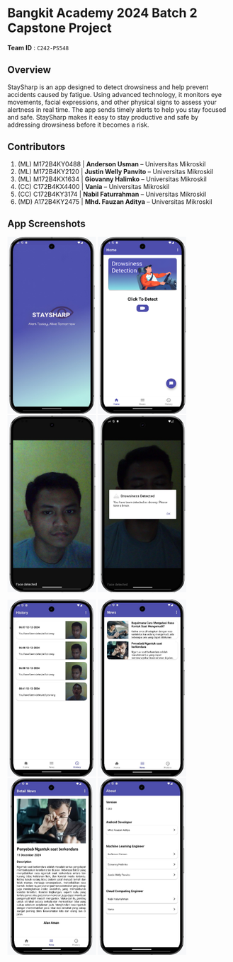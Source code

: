 # Bangkit Academy 2024 Batch 2 Capstone Project

**Team ID** : `C242-PS548`

## Overview
StaySharp is an app designed to detect drowsiness and help prevent accidents caused by fatigue. Using advanced technology, it monitors eye movements, facial expressions, and other physical signs to assess your alertness in real time. The app sends timely alerts to help you stay focused and safe. 
StaySharp makes it easy to stay productive and safe by addressing drowsiness before it becomes a risk.

## Contributors

1. (ML) M172B4KY0488 | **Anderson Usman** – Universitas Mikroskil  
2. (ML) M172B4KY2120 | **Justin Welly Panvito** – Universitas Mikroskil  
3. (ML) M172B4KX1634 | **Giovanny Halimko** – Universitas Mikroskil  
4. (CC) C172B4KX4400 | **Vania** – Universitas Mikroskil  
5. (CC) C172B4KY3174 | **Nabil Faturrahman** – Universitas Mikroskil  
6. (MD) A172B4KY2475 | **Mhd. Fauzan Aditya** – Universitas Mikroskil

## App Screenshots
<img src="/assets/01.jpeg" width=200 height=400> <img src="/assets/02.jpeg" width=200 height=400> <img src="/assets/03.jpeg" width=200 height=400> <img src="/assets/04.jpeg" width=200 height=400>

 <img src="/assets/05.jpeg" width=200 height=400> <img src="/assets/06.jpeg" width=200 height=400> <img src="/assets/07.jpeg" width=200 height=400> <img src="/assets/08.jpeg" width=200 height=400>



